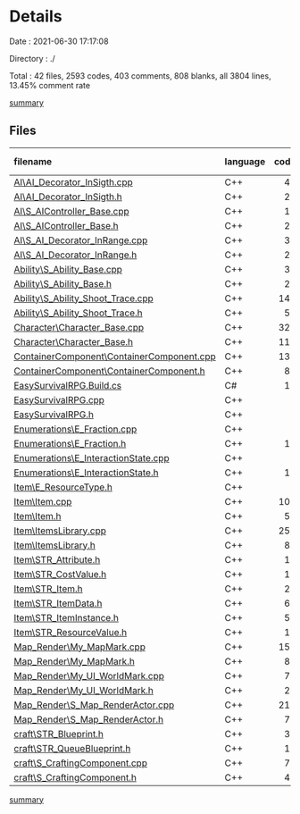 # Details

Date : 2021-06-30 17:17:08

Directory : ./

Total : 42 files,  2593 codes, 403 comments, 808 blanks, all 3804 lines, 13.45% comment rate

[summary](results.md)

## Files
| filename | language | code | comment | blank | total | comment rate |
| :--- | :--- | ---: | ---: | ---: | ---: | ---: |
| [AI\AI_Decorator_InSigth.cpp](../AI\AI_Decorator_InSigth.cpp) | C++ | 40 | 1 | 19 | 60 | 2.44% |
| [AI\AI_Decorator_InSigth.h](../AI\AI_Decorator_InSigth.h) | C++ | 21 | 13 | 14 | 48 | 38.24% |
| [AI\S_AIController_Base.cpp](../AI\S_AIController_Base.cpp) | C++ | 10 | 1 | 6 | 17 | 9.09% |
| [AI\S_AIController_Base.h](../AI\S_AIController_Base.h) | C++ | 22 | 4 | 7 | 33 | 15.38% |
| [AI\S_AI_Decorator_InRange.cpp](../AI\S_AI_Decorator_InRange.cpp) | C++ | 37 | 7 | 10 | 54 | 15.91% |
| [AI\S_AI_Decorator_InRange.h](../AI\S_AI_Decorator_InRange.h) | C++ | 20 | 4 | 8 | 32 | 16.67% |
| [Ability\S_Ability_Base.cpp](../Ability\S_Ability_Base.cpp) | C++ | 33 | 7 | 13 | 53 | 17.50% |
| [Ability\S_Ability_Base.h](../Ability\S_Ability_Base.h) | C++ | 23 | 4 | 10 | 37 | 14.81% |
| [Ability\S_Ability_Shoot_Trace.cpp](../Ability\S_Ability_Shoot_Trace.cpp) | C++ | 142 | 7 | 76 | 225 | 4.70% |
| [Ability\S_Ability_Shoot_Trace.h](../Ability\S_Ability_Shoot_Trace.h) | C++ | 56 | 6 | 15 | 77 | 9.68% |
| [Character\Character_Base.cpp](../Character\Character_Base.cpp) | C++ | 322 | 118 | 40 | 480 | 26.82% |
| [Character\Character_Base.h](../Character\Character_Base.h) | C++ | 115 | 39 | 30 | 184 | 25.32% |
| [ContainerComponent\ContainerComponent.cpp](../ContainerComponent\ContainerComponent.cpp) | C++ | 133 | 8 | 37 | 178 | 5.67% |
| [ContainerComponent\ContainerComponent.h](../ContainerComponent\ContainerComponent.h) | C++ | 83 | 10 | 27 | 120 | 10.75% |
| [EasySurvivalRPG.Build.cs](../EasySurvivalRPG.Build.cs) | C# | 10 | 6 | 8 | 24 | 37.50% |
| [EasySurvivalRPG.cpp](../EasySurvivalRPG.cpp) | C++ | 3 | 1 | 3 | 7 | 25.00% |
| [EasySurvivalRPG.h](../EasySurvivalRPG.h) | C++ | 2 | 1 | 4 | 7 | 33.33% |
| [Enumerations\E_Fraction.cpp](../Enumerations\E_Fraction.cpp) | C++ | 1 | 1 | 4 | 6 | 50.00% |
| [Enumerations\E_Fraction.h](../Enumerations\E_Fraction.h) | C++ | 11 | 4 | 4 | 19 | 26.67% |
| [Enumerations\E_InteractionState.cpp](../Enumerations\E_InteractionState.cpp) | C++ | 1 | 1 | 4 | 6 | 50.00% |
| [Enumerations\E_InteractionState.h](../Enumerations\E_InteractionState.h) | C++ | 18 | 4 | 4 | 26 | 18.18% |
| [Item\E_ResourceType.h](../Item\E_ResourceType.h) | C++ | 9 | 0 | 3 | 12 | 0.00% |
| [Item\Item.cpp](../Item\Item.cpp) | C++ | 103 | 7 | 21 | 131 | 6.36% |
| [Item\Item.h](../Item\Item.h) | C++ | 55 | 4 | 16 | 75 | 6.78% |
| [Item\ItemsLibrary.cpp](../Item\ItemsLibrary.cpp) | C++ | 255 | 4 | 46 | 305 | 1.54% |
| [Item\ItemsLibrary.h](../Item\ItemsLibrary.h) | C++ | 85 | 14 | 28 | 127 | 14.14% |
| [Item\STR_Attribute.h](../Item\STR_Attribute.h) | C++ | 15 | 0 | 4 | 19 | 0.00% |
| [Item\STR_CostValue.h](../Item\STR_CostValue.h) | C++ | 19 | 0 | 5 | 24 | 0.00% |
| [Item\STR_Item.h](../Item\STR_Item.h) | C++ | 21 | 0 | 4 | 25 | 0.00% |
| [Item\STR_ItemData.h](../Item\STR_ItemData.h) | C++ | 62 | 6 | 10 | 78 | 8.82% |
| [Item\STR_ItemInstance.h](../Item\STR_ItemInstance.h) | C++ | 54 | 7 | 14 | 75 | 11.48% |
| [Item\STR_ResourceValue.h](../Item\STR_ResourceValue.h) | C++ | 15 | 0 | 4 | 19 | 0.00% |
| [Map_Render\My_MapMark.cpp](../Map_Render\My_MapMark.cpp) | C++ | 155 | 10 | 62 | 227 | 6.06% |
| [Map_Render\My_MapMark.h](../Map_Render\My_MapMark.h) | C++ | 80 | 4 | 39 | 123 | 4.76% |
| [Map_Render\My_UI_WorldMark.cpp](../Map_Render\My_UI_WorldMark.cpp) | C++ | 79 | 15 | 29 | 123 | 15.96% |
| [Map_Render\My_UI_WorldMark.h](../Map_Render\My_UI_WorldMark.h) | C++ | 24 | 4 | 7 | 35 | 14.29% |
| [Map_Render\S_Map_RenderActor.cpp](../Map_Render\S_Map_RenderActor.cpp) | C++ | 214 | 52 | 79 | 345 | 19.55% |
| [Map_Render\S_Map_RenderActor.h](../Map_Render\S_Map_RenderActor.h) | C++ | 77 | 7 | 28 | 112 | 8.33% |
| [craft\STR_Blueprint.h](../craft\STR_Blueprint.h) | C++ | 31 | 4 | 14 | 49 | 11.43% |
| [craft\STR_QueueBlueprint.h](../craft\STR_QueueBlueprint.h) | C++ | 17 | 4 | 4 | 25 | 19.05% |
| [craft\S_CraftingComponent.cpp](../craft\S_CraftingComponent.cpp) | C++ | 73 | 10 | 31 | 114 | 12.05% |
| [craft\S_CraftingComponent.h](../craft\S_CraftingComponent.h) | C++ | 47 | 4 | 17 | 68 | 7.84% |

[summary](results.md)